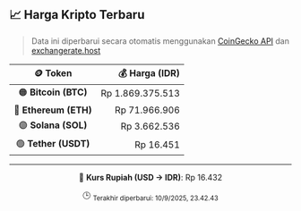 

<!-- HARGA_KRIPTO -->
## 📈 Harga Kripto Terbaru

> Data ini diperbarui secara otomatis menggunakan [CoinGecko API](https://www.coingecko.com/) dan [exchangerate.host](https://exchangerate.host/)

<div align="center">

| 🪙 Token | 💰 Harga (IDR) |
|:------:|---------------:|
| 🟠 **Bitcoin (BTC)**   | Rp 1.869.375.513 |
| 🔵 **Ethereum (ETH)**  | Rp 71.966.906 |
| 🟣 **Solana (SOL)**    | Rp 3.662.536 |
| 🟢 **Tether (USDT)**   | Rp 16.451 |

---

💱 **Kurs Rupiah (USD → IDR)**: Rp 16.432

🕒 <sub>Terakhir diperbarui: 10/9/2025, 23.42.43</sub>

</div>
<!-- /HARGA_KRIPTO -->